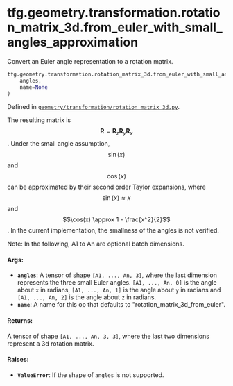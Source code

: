 <div itemscope itemtype="http://developers.google.com/ReferenceObject">
<meta itemprop="name" content="tfg.geometry.transformation.rotation_matrix_3d.from_euler_with_small_angles_approximation" />
<meta itemprop="path" content="Stable" />
</div>

# tfg.geometry.transformation.rotation_matrix_3d.from_euler_with_small_angles_approximation

Convert an Euler angle representation to a rotation matrix.

``` python
tfg.geometry.transformation.rotation_matrix_3d.from_euler_with_small_angles_approximation(
    angles,
    name=None
)
```



Defined in [`geometry/transformation/rotation_matrix_3d.py`](https://cs.corp.google.com/#piper///depot/google3/third_party/py/tensorflow_graphics/geometry/transformation/rotation_matrix_3d.py).

<!-- Placeholder for "Used in" -->

The resulting matrix is $$\mathbf{R} = \mathbf{R}_z\mathbf{R}_y\mathbf{R}_x$$.
Under the small angle assumption, $$\sin(x)$$ and $$\cos(x)$$ can be
approximated by their second order Taylor expansions, where
$$\sin(x) \approx x$$ and $$\cos(x) \approx 1 - \frac{x^2}{2}$$.
In the current implementation, the smallness of the angles is not verified.

Note:
  In the following, A1 to An are optional batch dimensions.

#### Args:

* <b>`angles`</b>: A tensor of shape `[A1, ..., An, 3]`, where the last dimension
    represents the three small Euler angles. `[A1, ..., An, 0]` is the angle
    about `x` in radians, `[A1, ..., An, 1]` is the angle about `y` in radians
    and `[A1, ..., An, 2]` is the angle about `z` in radians.
* <b>`name`</b>: A name for this op that defaults to "rotation_matrix_3d_from_euler".


#### Returns:

A tensor of shape `[A1, ..., An, 3, 3]`, where the last two dimensions
represent a 3d rotation matrix.


#### Raises:

* <b>`ValueError`</b>: If the shape of `angles` is not supported.